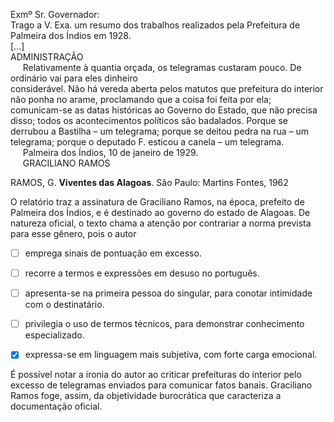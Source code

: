 

Exmº Sr. Governador:\
Trago a V. Exa. um resumo dos trabalhos realizados pela Prefeitura de Palmeira dos Índios em 1928.\
\[...]\
ADMINISTRAÇÃO\
     Relativamente à quantia orçada, os telegramas custaram pouco. De ordinário vai para eles dinheiro considerável. Não há vereda aberta pelos matutos que prefeitura do interiornão ponha no arame, proclamando que a coisa foi feita por ela; comunicam-se as datas históricas ao Governo do Estado, que não precisa disso; todos os acontecimentos políticos são badalados. Porque se derrubou a Bastilha – um telegrama; porque se deitou pedra na rua – um telegrama; porque o deputado F. esticou a canela – um telegrama.\
     Palmeira dos Índios, 10 de janeiro de 1929.\
     GRACILlANO RAMOS

RAMOS, G. **Viventes das Alagoas**. São Paulo: Martins Fontes, 1962

O relatório traz a assinatura de Graciliano Ramos, na época, prefeito de Palmeira dos Índios, e é destinado ao governo do estado de Alagoas. De natureza oficial, o texto chama a atenção por contrariar a norma prevista para esse gênero, pois o autor



- [ ] emprega sinais de pontuação em excesso.
- [ ] recorre a termos e expressões em desuso no português.
- [ ] apresenta-se na primeira pessoa do singular, para conotar intimidade com o destinatário.
- [ ] privilegia o uso de termos técnicos, para demonstrar conhecimento especializado.
- [x] expressa-se em linguagem mais subjetiva, com forte carga emocional.


É possível notar a ironia do autor ao criticar prefeituras do interior pelo excesso de telegramas enviados para comunicar fatos banais. Graciliano Ramos foge, assim, da objetividade burocrática que caracteriza a documentação oficial.
